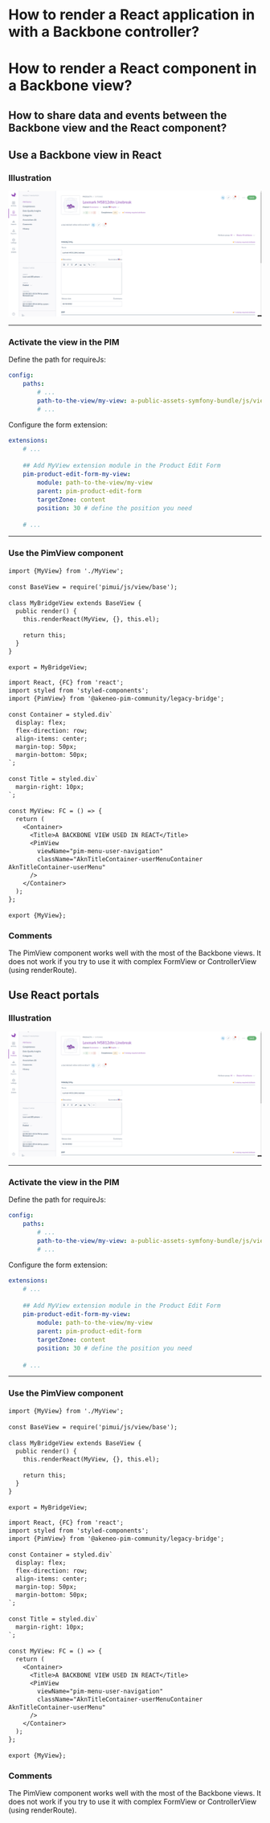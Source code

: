 # How to render a React application in with a Backbone controller?

# How to render a React component in a Backbone view?

## How to share data and events between the Backbone view and the React component?

## Use a Backbone view in React

### Illustration

![../images/cookbook_develop_with_react_pim_view.gif](../images/cookbook_develop_with_react_pim_view.gif)

---

### Activate the view in the PIM

Define the path for requireJs:

```yaml
config:
	paths:
		# ...
		path-to-the-view/my-view: a-public-assets-symfony-bundle/js/view/MyBridgeView.ts
		# ...
```

Configure the form extension:

```yaml
extensions:
	# ...

	## Add MyView extension module in the Product Edit Form
	pim-product-edit-form-my-view:
	    module: path-to-the-view/my-view
	    parent: pim-product-edit-form 
	    targetZone: content
	    position: 30 # define the position you need

	# ...
```

---

### Use the PimView component

```tsx
import {MyView} from './MyView';

const BaseView = require('pimui/js/view/base');

class MyBridgeView extends BaseView {
  public render() {
    this.renderReact(MyView, {}, this.el);

    return this;
  }
}

export = MyBridgeView;
```

```tsx
import React, {FC} from 'react';
import styled from 'styled-components';
import {PimView} from '@akeneo-pim-community/legacy-bridge';

const Container = styled.div`
  display: flex;
  flex-direction: row;
  align-items: center;
  margin-top: 50px;
  margin-bottom: 50px;
`;

const Title = styled.div`
  margin-right: 10px;
`;

const MyView: FC = () => {
  return (
    <Container>
      <Title>A BACKBONE VIEW USED IN REACT</Title>
      <PimView
        viewName="pim-menu-user-navigation"
        className="AknTitleContainer-userMenuContainer AknTitleContainer-userMenu"
      />
    </Container>
  );
};

export {MyView};
```

### Comments

The PimView component works well with the most of the Backbone views. It does not work if you try to use it with complex FormView or ControllerView (using renderRoute).

## Use React portals 

### Illustration

![../images/cookbook_develop_with_react_portals.gif](../images/cookbook_develop_with_react_portals.gif)

---

### Activate the view in the PIM

Define the path for requireJs:

```yaml
config:
	paths:
		# ...
		path-to-the-view/my-view: a-public-assets-symfony-bundle/js/view/MyBridgeView.ts
		# ...
```

Configure the form extension:

```yaml
extensions:
	# ...

	## Add MyView extension module in the Product Edit Form
	pim-product-edit-form-my-view:
	    module: path-to-the-view/my-view
	    parent: pim-product-edit-form 
	    targetZone: content
	    position: 30 # define the position you need

	# ...
```

---

### Use the PimView component

```tsx
import {MyView} from './MyView';

const BaseView = require('pimui/js/view/base');

class MyBridgeView extends BaseView {
  public render() {
    this.renderReact(MyView, {}, this.el);

    return this;
  }
}

export = MyBridgeView;
```

```tsx
import React, {FC} from 'react';
import styled from 'styled-components';
import {PimView} from '@akeneo-pim-community/legacy-bridge';

const Container = styled.div`
  display: flex;
  flex-direction: row;
  align-items: center;
  margin-top: 50px;
  margin-bottom: 50px;
`;

const Title = styled.div`
  margin-right: 10px;
`;

const MyView: FC = () => {
  return (
    <Container>
      <Title>A BACKBONE VIEW USED IN REACT</Title>
      <PimView
        viewName="pim-menu-user-navigation"
        className="AknTitleContainer-userMenuContainer AknTitleContainer-userMenu"
      />
    </Container>
  );
};

export {MyView};
```

### Comments

The PimView component works well with the most of the Backbone views. It does not work if you try to use it with complex FormView or ControllerView (using renderRoute).
